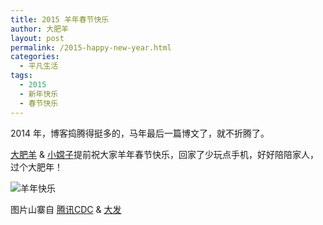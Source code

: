 ```yaml
---
title: 2015 羊年春节快乐
author: 大肥羊
layout: post
permalink: /2015-happy-new-year.html
categories:
  - 平凡生活
tags:
  - 2015
  - 新年快乐
  - 春节快乐
---
```

2014 年，博客捣腾得挺多的，马年最后一篇博文了，就不折腾了。

<a href="https://cyhour.com/author/dfy" target="_blank">大肥羊</a> &#038; <a href="https://cyhour.com/author/xcz" target="_blank">小嫦子</a>提前祝大家羊年春节快乐，回家了少玩点手机，好好陪陪家人，过个大肥年！  


  
![ 羊年快乐 ][1]

图片山寨自 <a href="http://cdc.tencent.com/" target="_blank">腾讯CDC</a> &#038; <a href="http://fatesinger.com/75030" target="_blank">大发</a>

 [1]: https://cyhour.com/wp-content/uploads/2015/02/cyhour-2015-happy-new-year.png